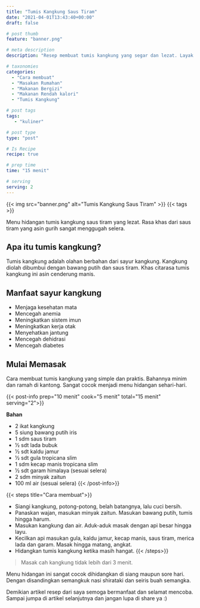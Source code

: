 ```yaml
---
title: "Tumis Kangkung Saus Tiram"
date: "2021-04-01T13:43:40+00:00"
draft: false

# post thumb
feature: "banner.png"

# meta description
description: "Resep membuat tumis kangkung yang segar dan lezat. Layak menjadi menu hidangan sehari-hari"

# taxonomies
categories:
  - "Cara membuat"
  - "Masakan Rumahan"
  - "Makanan Bergizi"
  - "Makanan Rendah kalori"
  - "Tumis Kangkung"

# post tags
tags:
   - "kuliner"

# post type
type: "post"

# Is Recipe
recipe: true

# prep time
time: "15 menit"

# serving
serving: 2
---
```


{{< img src="banner.png" alt="Tumis Kangkung Saus Tiram" >}}
{{< tags >}}

Menu hidangan tumis kangkung saus tiram yang lezat. Rasa khas dari saus tiram yang asin gurih sangat menggugah selera.

## Apa itu tumis kangkung?

Tumis kangkung adalah olahan berbahan dari sayur kangkung. Kangkung diolah dibumbui dengan bawang putih dan saus tiram. Khas citarasa tumis kangkung ini asin cenderung manis.

## Manfaat sayur kangkung

- Menjaga kesehatan mata
- Mencegah anemia
- Meningkatkan sistem imun
- Meningkatkan kerja otak
- Menyehatkan jantung
- Mencegah dehidrasi
- Mencegah diabetes

## Mulai Memasak
Cara membuat tumis kangkung yang simple dan praktis. Bahannya minim dan ramah di kantong. Sangat cocok menjadi menu hidangan sehari-hari.

{{< post-info prep="10 menit" cook="5 menit" total="15 menit" serving="2">}}

__Bahan__

- 2 ikat kangkung
- 5 siung bawang putih iris
- 1 sdm saus tiram
- 1⁄2 sdt lada bubuk
- 1⁄2 sdt kaldu jamur
- 1⁄2 sdt gula tropicana slim
- 1 sdm kecap manis tropicana slim
- 1⁄2 sdt garam himalaya (sesuai selera)
- 2 sdm minyak zaitun
- 100 ml air (sesuai selera)
{{< /post-info>}}

{{< steps title="Cara membuat">}}
- Siangi kangkung, potong-potong, belah batangnya, lalu cuci bersih.
- Panaskan wajan, masukan minyak zaitun. Masukan bawang putih, tumis hingga harum.
- Masukan kangkung dan air. Aduk-aduk masak dengan api besar hingga layu.
- Kecilkan api masukan gula, kaldu jamur, kecap manis, saus tiram, merica lada dan garam. Masak hingga matang, angkat.
- Hidangkan tumis kangkung ketika masih hangat.
{{< /steps>}}

>Masak cah kangkung tidak lebih dari 3 menit.

Menu hidangan ini sangat cocok dihidangkan di siang maupun sore hari. Dengan disandingkan semangkuk nasi shirataki dan seiris buah semangka.

Demikian artikel resep dari saya semoga bermanfaat dan selamat mencoba. Sampai jumpa di artikel selanjutnya dan jangan lupa di share ya :) 